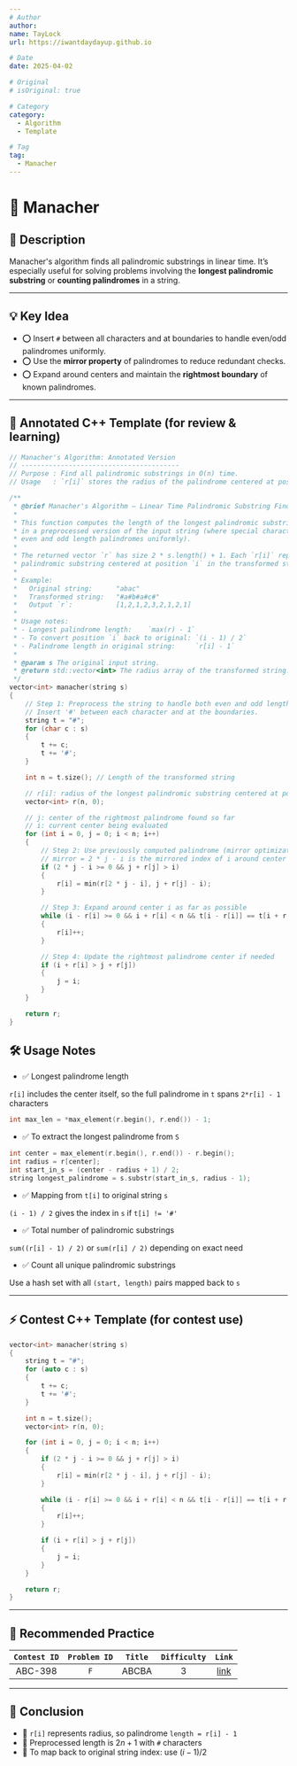```yaml
---
# Author
author:
name: TayLock
url: https://iwantdaydayup.github.io

# Date
date: 2025-04-02

# Original
# isOriginal: true

# Category
category:
  - Algorithm
  - Template

# Tag
tag:
  - Manacher
---
```


# 🧩 Manacher

## 📌 Description

Manacher's algorithm finds all palindromic substrings in linear time. It’s especially useful for solving problems involving the **longest palindromic substring** or **counting palindromes** in a string.

---

## 💡 Key Idea

- ⭕ Insert `#` between all characters and at boundaries to handle even/odd palindromes uniformly.
- ⭕ Use the **mirror property** of palindromes to reduce redundant checks.
- ⭕ Expand around centers and maintain the **rightmost boundary** of known palindromes.

---

## 📘 Annotated C++ Template (for review & learning)

```cpp
// Manacher's Algorithm: Annotated Version
// ----------------------------------------
// Purpose : Find all palindromic substrings in O(n) time.
// Usage   : `r[i]` stores the radius of the palindrome centered at position i in the preprocessed string `t`.

/**
 * @brief Manacher's Algorithm – Linear Time Palindromic Substring Finder.
 *
 * This function computes the length of the longest palindromic substring centered at each character
 * in a preprocessed version of the input string (where special characters like '#' are inserted to handle
 * even and odd length palindromes uniformly).
 *
 * The returned vector `r` has size 2 * s.length() + 1. Each `r[i]` represents the "radius" of the longest
 * palindromic substring centered at position `i` in the transformed string.
 *
 * Example:
 *   Original string:      "abac"
 *   Transformed string:   "#a#b#a#c#"
 *   Output `r`:           [1,2,1,2,3,2,1,2,1]
 *
 * Usage notes:
 * - Longest palindrome length:    `max(r) - 1`
 * - To convert position `i` back to original: `(i - 1) / 2`
 * - Palindrome length in original string:     `r[i] - 1`
 *
 * @param s The original input string.
 * @return std::vector<int> The radius array of the transformed string.
 */
vector<int> manacher(string s)
{
    // Step 1: Preprocess the string to handle both even and odd length palindromes uniformly.
    // Insert '#' between each character and at the boundaries.
    string t = "#";
    for (char c : s)
    {
        t += c;
        t += '#';
    }

    int n = t.size(); // Length of the transformed string

    // r[i]: radius of the longest palindromic substring centered at position i in `t`
    vector<int> r(n, 0);

    // j: center of the rightmost palindrome found so far
    // i: current center being evaluated
    for (int i = 0, j = 0; i < n; i++)
    {
        // Step 2: Use previously computed palindrome (mirror optimization)
        // mirror = 2 * j - i is the mirrored index of i around center j
        if (2 * j - i >= 0 && j + r[j] > i)
        {
            r[i] = min(r[2 * j - i], j + r[j] - i);
        }

        // Step 3: Expand around center i as far as possible
        while (i - r[i] >= 0 && i + r[i] < n && t[i - r[i]] == t[i + r[i]])
        {
            r[i]++;
        }

        // Step 4: Update the rightmost palindrome center if needed
        if (i + r[i] > j + r[j])
        {
            j = i;
        }
    }

    return r;
}
```

## 🛠️ Usage Notes

- ✅ Longest palindrome length

`r[i]` includes the center itself, so the full palindrome in `t` spans `2*r[i] - 1` characters

```cpp
int max_len = *max_element(r.begin(), r.end()) - 1;
```

- ✅ To extract the longest palindrome from `S`

```cpp
int center = max_element(r.begin(), r.end()) - r.begin();
int radius = r[center];
int start_in_s = (center - radius + 1) / 2;
string longest_palindrome = s.substr(start_in_s, radius - 1);
```

- ✅ Mapping from `t[i]` to original string `s`

`(i - 1) / 2` gives the index in `s` if `t[i] != '#'`

- ✅ Total number of palindromic substrings

`sum((r[i] - 1) / 2)` or `sum(r[i] / 2)` depending on exact need

- ✅ Count all unique palindromic substrings

Use a hash set with all `(start, length)` pairs mapped back to `s`

---

## ⚡ Contest C++ Template (for contest use)

```cpp
vector<int> manacher(string s)
{
    string t = "#";
    for (auto c : s)
    {
        t += c;
        t += '#';
    }

    int n = t.size();
    vector<int> r(n, 0);

    for (int i = 0, j = 0; i < n; i++)
    {
        if (2 * j - i >= 0 && j + r[j] > i)
        {
            r[i] = min(r[2 * j - i], j + r[j] - i);
        }

        while (i - r[i] >= 0 && i + r[i] < n && t[i - r[i]] == t[i + r[i]])
        {
            r[i]++;
        }

        if (i + r[i] > j + r[j])
        {
            j = i;
        }
    }

    return r;
}
```

---

## 📝 Recommended Practice

| `Contest ID` | `Problem ID` | `Title` | `Difficulty` |                          `Link`                           |
| :----------: | :----------: | :-----: | :----------: | :-------------------------------------------------------: |
|   ABC-398    |     `F`      |  ABCBA  |      3       | [link](https://atcoder.jp/contests/abc398/tasks/abc398_f) |

---

## 🧠 Conclusion

- 🧩 `r[i]` represents radius, so palindrome `length = r[i] - 1`
- 🧩 Preprocessed length is $2n + 1$ with `#` characters
- 🧩 To map back to original string index: use $(i - 1)/2$
